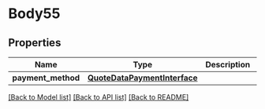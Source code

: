 # Body55

## Properties
Name | Type | Description | Notes
------------ | ------------- | ------------- | -------------
**payment_method** | [**QuoteDataPaymentInterface**](QuoteDataPaymentInterface.md) |  | [optional] 

[[Back to Model list]](../README.md#documentation-for-models) [[Back to API list]](../README.md#documentation-for-api-endpoints) [[Back to README]](../README.md)


